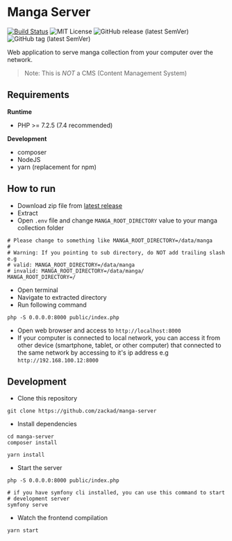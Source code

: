 # Manga Server

[![Build Status](https://img.shields.io/travis/zackad/manga-server?style=for-the-badge)](https://travis-ci.com/zackad/manga-server)
![MIT License](https://img.shields.io/github/license/zackad/manga-server?style=for-the-badge)
![GitHub release (latest SemVer)](https://img.shields.io/github/v/release/zackad/manga-server?style=for-the-badge)
![GitHub tag (latest SemVer)](https://img.shields.io/github/v/tag/zackad/manga-server?style=for-the-badge)

Web application to serve manga collection from your computer over the network.

> Note: This is _NOT_ a CMS (Content Management System)

## Requirements

**Runtime**
- PHP >= 7.2.5 (7.4 recommended)

**Development**
- composer
- NodeJS
- yarn (replacement for npm)

## How to run

- Download zip file from [latest release](https://github.com/zackad/manga-server/releases)
- Extract
- Open `.env` file and change `MANGA_ROOT_DIRECTORY` value to your manga collection folder
```shell
# Please change to something like MANGA_ROOT_DIRECTORY=/data/manga
#
# Warning: If you pointing to sub directory, do NOT add trailing slash e.g
# valid: MANGA_ROOT_DIRECTORY=/data/manga
# invalid: MANGA_ROOT_DIRECTORY=/data/manga/
MANGA_ROOT_DIRECTORY=/
```
- Open terminal
- Navigate to extracted directory
- Run following command
```shell
php -S 0.0.0.0:8000 public/index.php
```
- Open web browser and access to `http://localhost:8000`
- If your computer is connected to local network, you can access it from other device (smartphone, tablet, or other computer) that connected to the same network by accessing to it's ip address e.g `http://192.168.100.12:8000`

## Development

- Clone this repository
```shell
git clone https://github.com/zackad/manga-server
```
- Install dependencies
```shell
cd manga-server
composer install

yarn install
```
- Start the server
```shell
php -S 0.0.0.0:8000 public/index.php

# if you have symfony cli installed, you can use this command to start
# development server
symfony serve
```
- Watch the frontend compilation
```shell
yarn start
```
